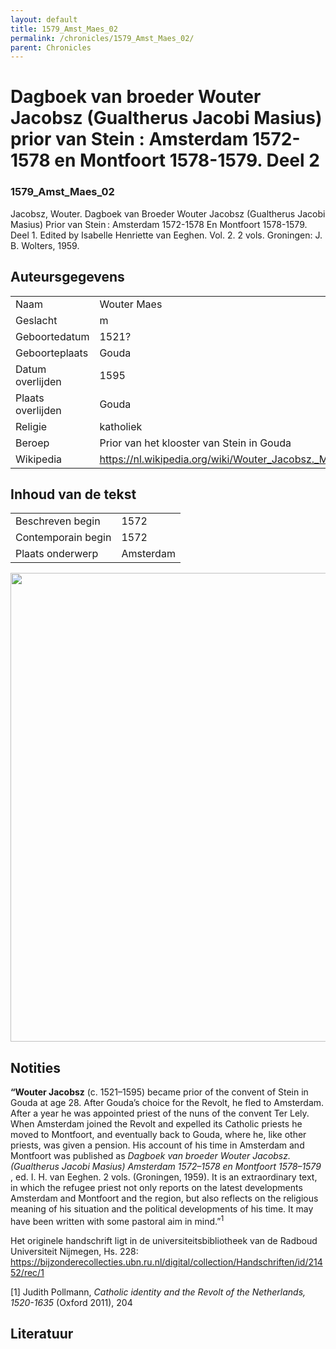 ```yaml
---
layout: default
title: 1579_Amst_Maes_02
permalink: /chronicles/1579_Amst_Maes_02/
parent: Chronicles
--- 
```



# Dagboek van broeder Wouter Jacobsz (Gualtherus Jacobi Masius) prior van Stein : Amsterdam 1572-1578 en Montfoort 1578-1579. Deel 2 

### 1579_Amst_Maes_02 

Jacobsz, Wouter. Dagboek van Broeder Wouter Jacobsz (Gualtherus Jacobi Masius) Prior van Stein : Amsterdam 1572-1578 En Montfoort 1578-1579. Deel 1. Edited by Isabelle Henriette van Eeghen. Vol. 2. 2 vols. Groningen: J. B. Wolters, 1959. 

## Auteursgegevens 

| | | 
| --------------- | --------------- | 
| Naam | Wouter Maes | 
| Geslacht | m | 
| Geboortedatum | 1521? | 
| Geboorteplaats | Gouda | 
| Datum overlijden | 1595 | 
| Plaats overlijden | Gouda | 
| Religie | katholiek | 
| Beroep | Prior van het klooster van Stein in Gouda | 
| Wikipedia | https://nl.wikipedia.org/wiki/Wouter_Jacobsz._Maes | 

## Inhoud van de tekst 

| | | 
| --------------- | --------------- | 
| Beschreven begin | 1572 | 
| Contemporain begin | 1572 | 
| Plaats onderwerp | Amsterdam | 

[<img src="..\..\barplots_chronicles\1579_Amst_Maes_02.jpg" width="750"/>](..\..\barplots_chronicles\1579_Amst_Maes_02.jpg) 

## Notities 

**“Wouter Jacobsz** (c. 1521–1595) became prior of the convent of Stein in
Gouda at age 28. After Gouda’s choice for the Revolt, he fled to Amsterdam.
After a year he was appointed priest of the nuns of the convent Ter Lely. When
Amsterdam joined the Revolt and expelled its Catholic priests he moved to
Montfoort, and eventually back to Gouda, where he, like other priests, was
given a pension. His account of his time in Amsterdam and Montfoort was
published as _Dagboek van broeder Wouter Jacobsz. (Gualtherus Jacobi Masius)
Amsterdam 1572–1578 en Montfoort 1578–1579_ , ed. I. H. van Eeghen. 2 vols.
(Groningen, 1959). It is an extraordinary text, in which the refugee priest
not only reports on the latest developments Amsterdam and Montfoort and the
region, but also reflects on the religious meaning of his situation and the
political developments of his time. It may have been written with some
pastoral aim in mind.”<sup>1</sup>

Het originele handschrift ligt in de universiteitsbibliotheek van de Radboud
Universiteit Nijmegen, Hs. 228:  
<https://bijzonderecollecties.ubn.ru.nl/digital/collection/Handschriften/id/21452/rec/1>

[1] Judith Pollmann, _Catholic identity and the Revolt of the Netherlands,
1520-1635_ (Oxford 2011), 204



## Literatuur 

